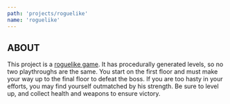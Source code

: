 ```yaml
---
path: 'projects/roguelike'
name: 'roguelike'
---
```


## ABOUT

This project is a [roguelike game](https://en.wikipedia.org/wiki/Roguelike). It has procedurally generated levels, so no two playthroughs are the same. You start on the first floor and must make your way up to the final floor to defeat the boss. If you are too hasty in your efforts, you may find yourself outmatched by his strength. Be sure to level up, and collect health and weapons to ensure victory.
